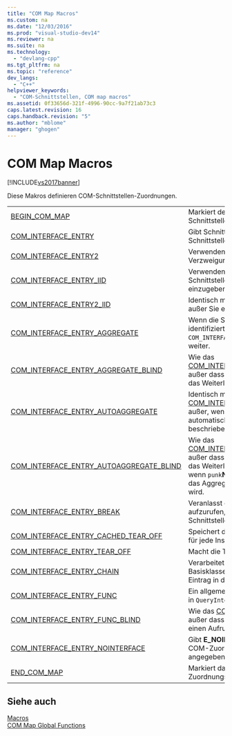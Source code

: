 ```yaml
---
title: "COM Map Macros"
ms.custom: na
ms.date: "12/03/2016"
ms.prod: "visual-studio-dev14"
ms.reviewer: na
ms.suite: na
ms.technology: 
  - "devlang-cpp"
ms.tgt_pltfrm: na
ms.topic: "reference"
dev_langs: 
  - "C++"
helpviewer_keywords: 
  - "COM-Schnittstellen, COM map macros"
ms.assetid: 0f33656d-321f-4996-90cc-9a7f21ab73c3
caps.latest.revision: 16
caps.handback.revision: "5"
ms.author: "mblome"
manager: "ghogen"
---
```

# COM Map Macros
[!INCLUDE[vs2017banner](../../assembler/inline/includes/vs2017banner.md)]

Diese Makros definieren COM\-Schnittstellen\-Zuordnungen.  
  
|||  
|-|-|  
|[BEGIN\_COM\_MAP](../Topic/BEGIN_COM_MAP.md)|Markiert den Beginn der COM\-Schnittstellen\-Zuordnungseinträge.|  
|[COM\_INTERFACE\_ENTRY](../Topic/COM_INTERFACE_ENTRY%20Macros.md)|Gibt Schnittstellen in die COM\-Schnittstellenzuordnung ein.|  
|[COM\_INTERFACE\_ENTRY2](../Topic/COM_INTERFACE_ENTRY2.md)|Verwenden Sie dieses Makro, um zwei Verzweigungen Vererbung zu herzustellen.|  
|[COM\_INTERFACE\_ENTRY\_IID](../Topic/COM_INTERFACE_ENTRY_IID.md)|Verwenden Sie dieses Makro, um die Schnittstelle in die COM\-Zuordnung einzugeben und sein IID anzugeben.|  
|[COM\_INTERFACE\_ENTRY2\_IID](../Topic/COM_INTERFACE_ENTRY2_IID.md)|Identisch mit [COM\_INTERFACE\_ENTRY2](../Topic/COM_INTERFACE_ENTRY2.md), außer Sie ein anderes IID angeben können.|  
|[COM\_INTERFACE\_ENTRY\_AGGREGATE](../Topic/COM_INTERFACE_ENTRY_AGGREGATE.md)|Wenn die Schnittstelle, die von `iid` identifiziert wird, für abgefragt wird, leitet `COM_INTERFACE_ENTRY_AGGREGATE` zu `punk` weiter.|  
|[COM\_INTERFACE\_ENTRY\_AGGREGATE\_BLIND](../Topic/COM_INTERFACE_ENTRY_AGGREGATE_BLIND.md)|Wie das [COM\_INTERFACE\_ENTRY\_AGGREGATE](../Topic/COM_INTERFACE_ENTRY_AGGREGATE.md), außer dass das Abfragen für jedes IID führt das Weiterleiten der Abfrage zu `punk`.|  
|[COM\_INTERFACE\_ENTRY\_AUTOAGGREGATE](../Topic/COM_INTERFACE_ENTRY_AUTOAGGREGATE.md)|Identisch mit [COM\_INTERFACE\_ENTRY\_AGGREGATE](../Topic/COM_INTERFACE_ENTRY_AGGREGATE.md), außer, wenn `punk`**NULL** ist, erstellt sie automatisch das Aggregat, das von `clsid` beschrieben wird.|  
|[COM\_INTERFACE\_ENTRY\_AUTOAGGREGATE\_BLIND](../Topic/COM_INTERFACE_ENTRY_AUTOAGGREGATE_BLIND.md)|Wie das [COM\_INTERFACE\_ENTRY\_AUTOAGGREGATE](../Topic/COM_INTERFACE_ENTRY_AUTOAGGREGATE.md), außer dass das Abfragen für jedes IID führt das Weiterleiten der Abfrage zu `punk` und wenn `punk`**NULL** ist und automatisch erstellt das Aggregat, das von `clsid` beschrieben wird.|  
|[COM\_INTERFACE\_ENTRY\_BREAK](../Topic/COM_INTERFACE_ENTRY_BREAK.md)|Veranlasst das Programm, [DebugBreak](http://msdn.microsoft.com/library/windows/desktop/ms679297) aufzurufen, wenn die angegebene Schnittstelle für abgefragt wird.|  
|[COM\_INTERFACE\_ENTRY\_CACHED\_TEAR\_OFF](../Topic/COM_INTERFACE_ENTRY_CACHED_TEAR_OFF.md)|Speichert die Schnittstellebesondere Daten für jede Instanz.|  
|[COM\_INTERFACE\_ENTRY\_TEAR\_OFF](../Topic/COM_INTERFACE_ENTRY_TEAR_OFF.md)|Macht die Tearoff\-Schnittstellen verfügbar.|  
|[COM\_INTERFACE\_ENTRY\_CHAIN](../Topic/COM_INTERFACE_ENTRY_CHAIN.md)|Verarbeitet die COM\-Zuordnung der Basisklasse, wenn die Verarbeitung diesen Eintrag in der COM\-Zuordnung erreicht.|  
|[COM\_INTERFACE\_ENTRY\_FUNC](../Topic/COM_INTERFACE_ENTRY_FUNC.md)|Ein allgemeiner Mechanismus zum Verbinden in `QueryInterface` ATL der Logik.|  
|[COM\_INTERFACE\_ENTRY\_FUNC\_BLIND](../Topic/COM_INTERFACE_ENTRY_FUNC_BLIND.md)|Wie das [COM\_INTERFACE\_ENTRY\_FUNC](../Topic/COM_INTERFACE_ENTRY_FUNC.md), außer dass das Abfragen für jedes IID führt einen Aufruf `func`.|  
|[COM\_INTERFACE\_ENTRY\_NOINTERFACE](../Topic/COM_INTERFACE_ENTRY_NOINTERFACE.md)|Gibt **E\_NOINTERFACE** zurück und beendet COM\-Zuordnungsverarbeitung, wenn die angegebene Schnittstelle für abgefragt wird.|  
|[END\_COM\_MAP](../Topic/END_COM_MAP.md)|Markiert das Ende der COM\-Schnittstellen\-Zuordnungseinträge.|  
  
## Siehe auch  
 [Macros](../../atl/reference/atl-macros.md)   
 [COM Map Global Functions](../../atl/reference/com-map-global-functions.md)